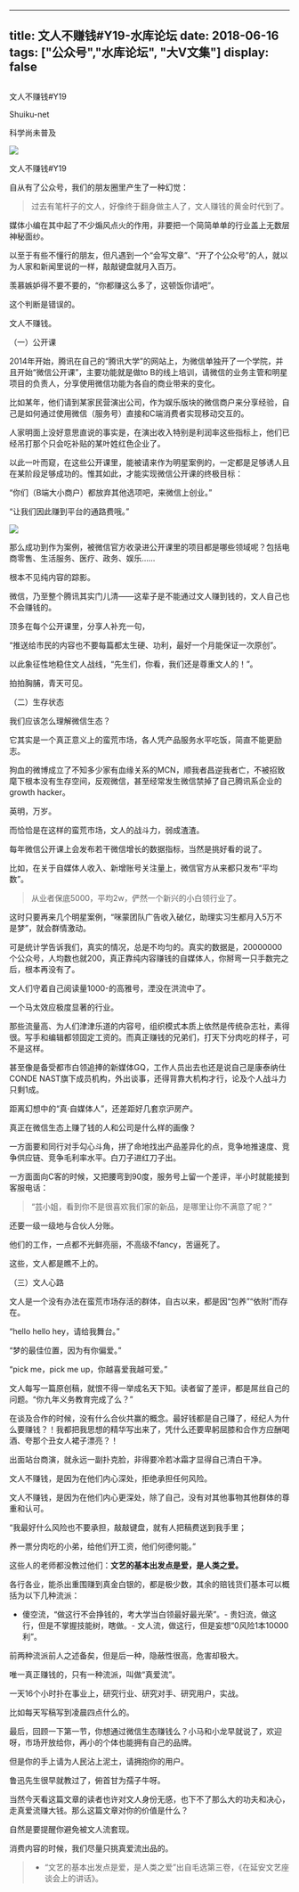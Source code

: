 
---
title:  文人不赚钱#Y19-水库论坛
date: 2018-06-16
tags: ["公众号","水库论坛", "大V文集"]
display: false
---


## 



文人不赚钱#Y19




Shuiku-net




科学尚未普及


<img class="" data-copyright="0" data-ratio="0.6342105263157894" data-s="300,640" src="https://mmbiz.qpic.cn/mmbiz_jpg/Ok4hZ0tV6r7APZuC382brJ2KEZCjPacuEDQaeFibsmvX1mhkeyWgP3q4Mus840K7pkun6hk5spiaLzHVm2h6rFsQ/640?wx_fmt=jpeg" data-type="jpeg" data-w="380"/>

文人不赚钱#Y19



自从有了公众号，我们的朋友圈里产生了一种幻觉：



> 过去有笔杆子的文人，好像终于翻身做主人了，文人赚钱的黄金时代到了。



媒体小编在其中起了不少煽风点火的作用，非要把一个简简单单的行业盖上无数层神秘面纱。

以至于有些不懂行的朋友，但凡遇到一个“会写文章”、“开了个公众号”的人，就以为人家和新闻里说的一样，敲敲键盘就月入百万。

羡慕嫉妒得不要不要的，“你都赚这么多了，这顿饭你请吧”。



这个判断是错误的。

文人不赚钱。





（一）公开课



2014年开始，腾讯在自己的“腾讯大学”的网站上，为微信单独开了一个学院，并且开始“微信公开课”，主要功能就是做to B的线上培训，请微信的业务主管和明星项目的负责人，分享使用微信功能为各自的商业带来的变化。



比如某年，他们请到某家民营演出公司，作为娱乐版块的微信商户来分享经验，自己是如何通过使用微信（服务号）直接和C端消费者实现移动交互的。

人家明面上没好意思直说的事实是，在演出收入特别是利润率这些指标上，他们已经吊打那个只会吃补贴的某叶姓红色企业了。



以此一叶而窥，在这些公开课里，能被请来作为明星案例的，一定都是足够诱人且在某阶段足够成功的。惟其如此，才能实现微信公开课的终极目标：

“你们（B端大小商户）都放弃其他选项吧，来微信上创业。”

“让我们因此赚到平台的通路费哦。”



<img class="" data-copyright="0" data-ratio="0.562" data-s="300,640" src="https://mmbiz.qpic.cn/mmbiz_jpg/Ok4hZ0tV6r7APZuC382brJ2KEZCjPacudzGW4HK1dYBJEfepa9ppMnB2aBIFib5lQmtbhlk6SxO1ib58N6ic4Xlpg/640?wx_fmt=jpeg" data-type="jpeg" data-w="500"/>



那么成功到作为案例，被微信官方收录进公开课里的项目都是哪些领域呢？包括电商零售、生活服务、医疗、政务、娱乐……

根本不见纯内容的踪影。



微信，乃至整个腾讯其实门儿清——这辈子是不能通过文人赚到钱的，文人自己也不会赚钱的。

顶多在每个公开课里，分享人补充一句，

“推送给市民的内容也不要每篇都太生硬、功利，最好一个月能保证一次原创”。



以此象征性地稳住文人战线，“先生们，你看，我们还是尊重文人的！”。

拍拍胸脯，青天可见。





（二）生存状态



我们应该怎么理解微信生态？



它其实是一个真正意义上的蛮荒市场，各人凭产品服务水平吃饭，简直不能更励志。

狗血的微博成立了不知多少家有血缘关系的MCN，顺我者昌逆我者亡，不被招致麾下根本没有生存空间，反观微信，甚至经常发生微信禁掉了自己腾讯系企业的growth hacker。

英明，万岁。



而恰恰是在这样的蛮荒市场，文人的战斗力，弱成渣渣。



每年微信公开课上会发布若干微信增长的数据指标，当然是挑好看的说了。

比如，在关于自媒体人收入、新增账号关注量上，微信官方从来都只发布“平均数”。

> 从业者保底5000，平均2w，俨然一个新兴的小白领行业了。



这时只要再来几个明星案例，“咪蒙团队广告收入破亿，助理实习生都月入5万不是梦”，就会群情激动。

可是统计学告诉我们，真实的情况，总是不均匀的。真实的数据是，20000000个公众号，人均数也就200，真正靠纯内容赚钱的自媒体人，你掰弯一只手数完之后，根本再没有了。

文人们守着自己阅读量1000-的高雅号，湮没在洪流中了。

一个马太效应极度显著的行业。



那些流量高、为人们津津乐道的内容号，组织模式本质上依然是传统杂志社，素得很。写手和编辑都领固定工资的。而真正赚钱的兄弟们，打天下分肉吃的样子，可不是这样。

甚至像是备受都市白领追捧的新媒体GQ，工作人员出去也还是说自己是康泰纳仕CONDE NAST旗下成员机构，外出谈事，还得背靠大机构才行，论及个人战斗力只剩1成。

距离幻想中的“真·自媒体人”，还差距好几套京沪房产。



真正在微信生态上赚了钱的人和公司是什么样的画像？



一方面要和同行对手勾心斗角，拼了命地找出产品差异化的点，竞争地推速度、竞争供应链、竞争毛利率水平。白刀子进红刀子出。

一方面面向C客的时候，又把腰弯到90度，服务号上留一个差评，半小时就能接到客服电话：

> “芸小姐，看到你不是很喜欢我们家的新品，是哪里让你不满意了呢？”

还要一级一级地与合伙人分账。

他们的工作，一点都不光鲜亮丽，不高级不fancy，苦逼死了。



这些，文人都是瞧不上的。





（三）文人心路



文人是一个没有办法在蛮荒市场存活的群体，自古以来，都是因“包养”“依附”而存在。

“hello hello hey，请给我舞台。”

“梦的最佳位置，因为有你偏爱。”

“pick me，pick me up，你越喜爱我越可爱。”



文人每写一篇原创稿，就恨不得一举成名天下知。读者留了差评，都是屌丝自己的问题。“你九年义务教育完成了么？”

在谈及合作的时候，没有什么合伙共赢的概念。最好钱都是自己赚了，经纪人为什么要赚钱？！我都把我思想的精华写出来了，凭什么还要卑躬屈膝和合作方应酬喝酒、夸那个丑女人裙子漂亮？！

出面站台商演，就永远一副扑克脸，非得要冷若冰霜才显得自己清白干净。



文人不赚钱，是因为在他们内心深处，拒绝承担任何风险。

文人不赚钱，是因为在他们内心更深处，除了自己，没有对其他事物其他群体的尊重和认可。

“我最好什么风险也不要承担，敲敲键盘，就有人把稿费送到我手里；

养一票分肉吃的小弟，给他们开工资，他们何德何能。”

这些人的老师都没教过他们：**文艺的基本出发点是爱，是人类之爱。**



各行各业，能杀出重围赚到真金白银的，都是极少数，其余的赔钱货们基本可以概括为以下几种流派：


- 傻空流，“做这行不会挣钱的，考大学当白领最好最光荣”。- 贵妇流，做这行，但是不掌握技能树，瞎做。- 文人流，做这行，但是妄想“0风险1本10000利”。


前两种流派前人之述备矣，但是后一种，隐蔽性很高，危害却极大。

唯一真正赚钱的，只有一种流派，叫做“真爱流”。

一天16个小时扑在事业上，研究行业、研究对手、研究用户，实战。

比如每天写稿写到凌晨四点什么的。



最后，回顾一下第一节，你想通过微信生态赚钱么？小马和小龙早就说了，欢迎呀，市场开放给你，再小的个体也能拥有自己的品牌。

但是你的手上请为人民沾上泥土，请拥抱你的用户。

鲁迅先生很早就教过了，俯首甘为孺子牛呀。



当然今天看这篇文章的读者也许对文人身份无感，也下不了那么大的功夫和决心，走真爱流赚大钱。那么这篇文章对你的价值是什么？

自然是要提醒你避免被文人流套现。

消费内容的时候，我们尽量只挑真爱流出品的。





> * “文艺的基本出发点是爱，是人类之爱”出自毛选第三卷，《在延安文艺座谈会上的讲话》。












